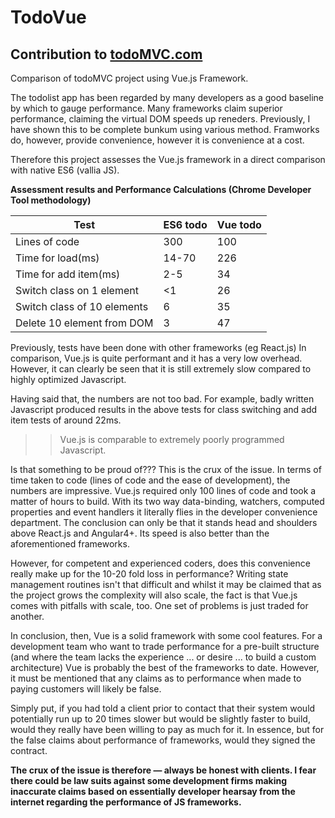 # TodoVue

## Contribution to [todoMVC.com](http://todomvc.com) 

Comparison of todoMVC project using Vue.js Framework. 

The todolist app has been regarded by many developers as a good baseline by which to gauge performance. Many frameworks claim superior performance, claiming the virtual DOM speeds up reneders. Previously, I have shown this to be complete bunkum using various method. Framworks do, however, provide convenience, however it is convenience at a cost. 

Therefore this project assesses the Vue.js framework in a direct comparison with native ES6 (vallia JS).      

**Assessment results and Performance Calculations (Chrome Developer Tool methodology)** 

| Test                        | ES6 todo      | Vue todo        |
| --------------------------- | ------------- | --------------- |
| Lines of code               | 300           | 100             |
| Time for load(ms)           | 14-70         | 226             |
| Time for add item(ms)       | 2-5           | 34              |
| Switch class on 1 element   | <1            | 26              |
| Switch class of 10 elements | 6             | 35              |
| Delete 10 element from DOM  | 3             | 47              |

Previously, tests have been done with other frameworks (eg React.js) In comparison, Vue.js is quite performant and it has a very low overhead. However, it can clearly be seen that it is still extremely slow compared to highly optimized Javascript. 

Having said that, the numbers are not too bad. For example, badly written Javascript produced results in the above tests for class switching and add item tests of around 22ms. 

>>Vue.js is comparable to extremely poorly programmed Javascript.

Is that something to be proud of??? This is the crux of the issue. In terms of time taken to code (lines of code and the ease of development), the numbers are impressive. Vue.js required only 100 lines of code and took a matter of hours to build. With its two way data-binding, watchers, computed properties and event handlers it literally flies in the developer convenience department. The conclusion can only be that it stands head and shoulders above React.js and Angular4+. Its speed is also better than the aforementioned frameworks.

However, for competent and experienced coders, does this convenience really make up for the 10-20 fold loss in performance? Writing state management routines isn't that difficult and whilst it may be claimed that as the project grows the complexity will also scale, the fact is that Vue.js comes with pitfalls with scale, too. One set of problems is just traded for another.     

In conclusion, then, Vue is a solid framework with some cool features. For a development team who want to trade performance for a pre-built structure (and where the team lacks the experience ... or desire ... to build a custom architecture) Vue is probably the best of the frameworks to date. However, it must be mentioned that any claims as to performance when made to paying customers will likely be false. 

Simply put, if you had told a client prior to contact that their system would potentially run up to 20 times slower but would be slightly faster to build, would they really have been willing to pay as much for it. In essence, but for the false claims about performance of frameworks, would they signed the contract.

**The crux of the issue is therefore — always be honest with clients. I fear there could be law suits against some development firms making inaccurate claims based on essentially developer hearsay from the internet regarding the performance of JS frameworks.**
